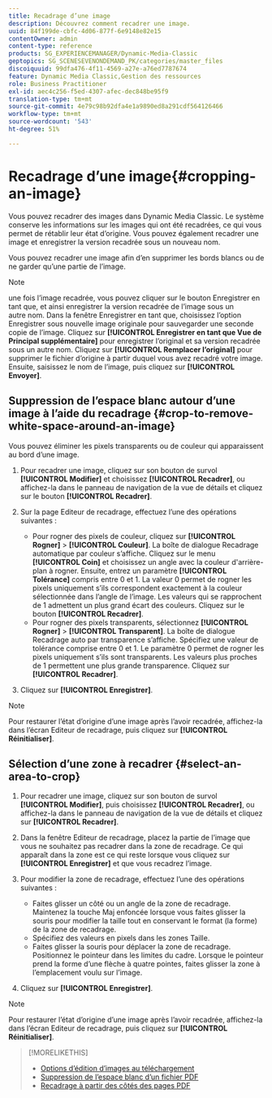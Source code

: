 ```yaml
---
title: Recadrage d’une image
description: Découvrez comment recadrer une image.
uuid: 84f199de-cbfc-4d06-877f-6e9148e82e15
contentOwner: admin
content-type: reference
products: SG_EXPERIENCEMANAGER/Dynamic-Media-Classic
geptopics: SG_SCENESEVENONDEMAND_PK/categories/master_files
discoiquuid: 99dfa476-4f11-4569-a27e-a76ed7787674
feature: Dynamic Media Classic,Gestion des ressources
role: Business Practitioner
exl-id: aec4c256-f5ed-4307-afec-dec848be95f9
translation-type: tm+mt
source-git-commit: 4e79c98b92dfa4e1a9890ed8a291cdf564126466
workflow-type: tm+mt
source-wordcount: '543'
ht-degree: 51%

---
```


# Recadrage d’une image{#cropping-an-image}

Vous pouvez recadrer des images dans Dynamic Media Classic. Le système conserve les informations sur les images qui ont été recadrées, ce qui vous permet de rétablir leur état d’origine. Vous pouvez également recadrer une image et enregistrer la version recadrée sous un nouveau nom.

Vous pouvez recadrer une image afin d’en supprimer les bords blancs ou de ne garder qu’une partie de l’image.

>[!NOTE]
>
>une fois l’image recadrée, vous pouvez cliquer sur le bouton Enregistrer en tant que, et ainsi enregistrer la version recadrée de l’image sous un autre nom. Dans la fenêtre Enregistrer en tant que, choisissez l’option Enregistrer sous nouvelle image originale pour sauvegarder une seconde copie de l’image. Cliquez sur **[!UICONTROL Enregistrer en tant que Vue de Principal supplémentaire]** pour enregistrer l’original et sa version recadrée sous un autre nom. Cliquez sur **[!UICONTROL Remplacer l’original]** pour supprimer le fichier d’origine à partir duquel vous avez recadré votre image. Ensuite, saisissez le nom de l’image, puis cliquez sur **[!UICONTROL Envoyer]**.

## Suppression de l’espace blanc autour d’une image à l’aide du recadrage {#crop-to-remove-white-space-around-an-image}

Vous pouvez éliminer les pixels transparents ou de couleur qui apparaissent au bord d’une image.

1. Pour recadrer une image, cliquez sur son bouton de survol **[!UICONTROL Modifier]** et choisissez **[!UICONTROL Recadrer]**, ou affichez-la dans le panneau de navigation de la vue de détails et cliquez sur le bouton **[!UICONTROL Recadrer]**.
1. Sur la page Editeur de recadrage, effectuez l’une des opérations suivantes :

   * Pour rogner des pixels de couleur, cliquez sur **[!UICONTROL Rogner]** > **[!UICONTROL Couleur]**. La boîte de dialogue Recadrage automatique par couleur s’affiche. Cliquez sur le menu **[!UICONTROL Coin]** et choisissez un angle avec la couleur d&#39;arrière-plan à rogner. Ensuite, entrez un paramètre **[!UICONTROL Tolérance]** compris entre 0 et 1. La valeur 0 permet de rogner les pixels uniquement s’ils correspondent exactement à la couleur sélectionnée dans l’angle de l’image. Les valeurs qui se rapprochent de 1 admettent un plus grand écart des couleurs. Cliquez sur le bouton **[!UICONTROL Recadrer]**.
   * Pour rogner des pixels transparents, sélectionnez **[!UICONTROL Rogner]** > **[!UICONTROL Transparent]**. La boîte de dialogue Recadrage auto par transparence s’affiche. Spécifiez une valeur de tolérance comprise entre 0 et 1. Le paramètre 0 permet de rogner les pixels uniquement s’ils sont transparents. Les valeurs plus proches de 1 permettent une plus grande transparence. Cliquez sur **[!UICONTROL Recadrer]**.

1. Cliquez sur **[!UICONTROL Enregistrer]**.

>[!NOTE]
>
>Pour restaurer l’état d’origine d’une image après l’avoir recadrée, affichez-la dans l’écran Editeur de recadrage, puis cliquez sur **[!UICONTROL Réinitialiser]**.

## Sélection d’une zone à recadrer {#select-an-area-to-crop}

1. Pour recadrer une image, cliquez sur son bouton de survol **[!UICONTROL Modifier]**, puis choisissez **[!UICONTROL Recadrer]**, ou affichez-la dans le panneau de navigation de la vue de détails et cliquez sur **[!UICONTROL Recadrer]**.

1. Dans la fenêtre Editeur de recadrage, placez la partie de l’image que vous ne souhaitez pas recadrer dans la zone de recadrage. Ce qui apparaît dans la zone est ce qui reste lorsque vous cliquez sur **[!UICONTROL Enregistrer]** et que vous recadrez l’image.
1. Pour modifier la zone de recadrage, effectuez l’une des opérations suivantes :

   * Faites glisser un côté ou un angle de la zone de recadrage. Maintenez la touche Maj enfoncée lorsque vous faites glisser la souris pour modifier la taille tout en conservant le format (la forme) de la zone de recadrage.
   * Spécifiez des valeurs en pixels dans les zones Taille.
   * Faites glisser la souris pour déplacer la zone de recadrage. Positionnez le pointeur dans les limites du cadre. Lorsque le pointeur prend la forme d’une flèche à quatre pointes, faites glisser la zone à l’emplacement voulu sur l’image.

1. Cliquez sur **[!UICONTROL Enregistrer]**.

>[!NOTE]
>
>Pour restaurer l’état d’origine d’une image après l’avoir recadrée, affichez-la dans l’écran Editeur de recadrage, puis cliquez sur **[!UICONTROL Réinitialiser]**.

>[!MORELIKETHIS]
>
>* [Options d’édition d’images au téléchargement](image-editing-options-upload.md#image-editing-options-at-upload)
>* [Suppression de l’espace blanc d’un fichier PDF](pdfs.md#cropping_white_space_from_a_pdf_file)
>* [Recadrage à partir des côtés des pages PDF](pdfs.md#cropping_from_the_sides_of_pdf_pages)

